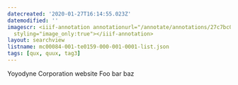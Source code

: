 ```yaml
---
datecreated: '2020-01-27T16:14:55.023Z'
datemodified: ''
imagescr: <iiif-annotation annotationurl="/annotate/annotations/27c7bc02-4120-11ea-b942-5254008afee6.json"
  styling="image_only:true"></iiif-annotation>
layout: searchview
listname: mc00084-001-te0159-000-001-0001-list.json
tags: [qux, quux, tag3]
---
```

Yoyodyne Corporation website
Foo bar baz